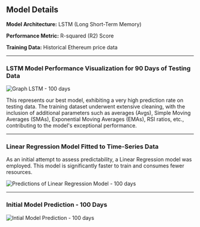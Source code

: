 

## Model Details

**Model Architecture:** LSTM (Long Short-Term Memory)

**Performance Metric:** R-squared (R2) Score

**Training Data:** Historical Ethereum price data

---

### LSTM Model Performance Visualization for 90 Days of Testing Data

![Graph LSTM - 100 days](https://github.com/Whitehatdown/blaze-quant-challenge/assets/117931278/b2ddf314-cdf7-48f6-8393-349f95e07d42)

This represents our best model, exhibiting a very high prediction rate on testing data. The training dataset underwent extensive cleaning, with the inclusion of additional parameters such as averages (Avgs), Simple Moving Averages (SMAs), Exponential Moving Averages (EMAs), RSI ratios, etc., contributing to the model's exceptional performance.

---

### Linear Regression Model Fitted to Time-Series Data

As an initial attempt to assess predictability, a Linear Regression model was employed. This model is significantly faster to train and consumes fewer resources.

![Predictions of Linear Regression Model - 100 days](https://github.com/Whitehatdown/blaze-quant-challenge/assets/117931278/5347974d-cbac-4a4c-bcde-a2ba65ef658f)

---

### Initial Model Prediction - 100 Days

![Intial Model Prediction - 100 days](https://github.com/Whitehatdown/blaze-quant-challenge/assets/117931278/469379d8-2791-437d-90c5-d77d7e5710ad)

